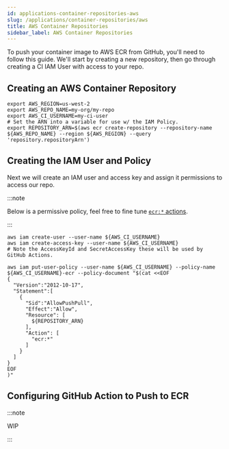 ```yaml
---
id: applications-container-repositories-aws
slug: /applications/container-repositories/aws
title: AWS Container Repositories
sidebar_label: AWS Container Repositories
---
```


To push your container image to AWS ECR from GitHub, you'll need to follow this guide. We'll start by creating a new repository, then go through creating a CI IAM User with access to your repo.

## Creating an AWS Container Repository

```shell
export AWS_REGION=us-west-2
export AWS_REPO_NAME=my-org/my-repo
export AWS_CI_USERNAME=my-ci-user
# Set the ARN into a variable for use w/ the IAM Policy.
export REPOSITORY_ARN=$(aws ecr create-repository --repository-name ${AWS_REPO_NAME} --region ${AWS_REGION} --query 'repository.repositoryArn')
```

## Creating the IAM User and Policy

Next we will create an IAM user and access key and assign it permissions to access our repo.

:::note

Below is a permissive policy, feel free to fine tune [`ecr:*` actions](https://docs.aws.amazon.com/service-authorization/latest/reference/list_amazonelasticcontainerregistry.html).

:::

```shell
aws iam create-user --user-name ${AWS_CI_USERNAME}
aws iam create-access-key --user-name ${AWS_CI_USERNAME}
# Note the AccessKeyId and SecretAccessKey these will be used by GitHub Actions.

aws iam put-user-policy --user-name ${AWS_CI_USERNAME} --policy-name ${AWS_CI_USERNAME}-ecr --policy-document "$(cat <<EOF
{
  "Version":"2012-10-17",
  "Statement":[
    {
      "Sid":"AllowPushPull",
      "Effect":"Allow",
      "Resource": [
        ${REPOSITORY_ARN}
      ],
      "Action": [
        "ecr:*"
      ]
    }
  ]
}
EOF
)"
```

## Configuring GitHub Action to Push to ECR

:::note

WIP

:::
